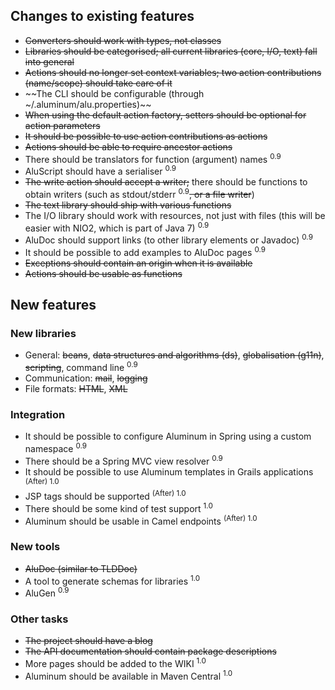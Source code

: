 ## Changes to existing features ##

  * ~~Converters should work with types, not classes~~
  * ~~Libraries should be categorised; all current libraries (core, I/O, text) fall into general~~
  * ~~Actions should no longer set context variables; two action contributions (name/scope) should take care of it~~
  * ~~The CLI should be configurable (through ~/.aluminum/alu.properties)~~
  * ~~When using the default action factory, setters should be optional for action parameters~~
  * ~~It should be possible to use action contributions as actions~~
  * ~~Actions should be able to require ancestor actions~~
  * There should be translators for function (argument) names <sup>0.9</sup>
  * AluScript should have a serialiser <sup>0.9</sup>
  * ~~The write action should accept a writer;~~ there should be functions to obtain writers (such as stdout/stderr <sup>0.9</sup>~~, or a file writer~~)
  * ~~The text library should ship with various functions~~
  * The I/O library should work with resources, not just with files (this will be easier with NIO2, which is part of Java 7) <sup>0.9</sup>
  * AluDoc should support links (to other library elements or Javadoc) <sup>0.9</sup>
  * It should be possible to add examples to AluDoc pages <sup>0.9</sup>
  * ~~Exceptions should contain an origin when it is available~~
  * ~~Actions should be usable as functions~~

## New features ##

### New libraries ###

  * General: ~~beans~~, ~~data structures and algorithms (ds)~~, ~~globalisation (g11n)~~, ~~scripting~~, command line <sup>0.9</sup>
  * Communication: ~~mail~~, ~~logging~~
  * File formats: ~~HTML~~, ~~XML~~

### Integration ###

  * It should be possible to configure Aluminum in Spring using a custom namespace <sup>0.9</sup>
  * There should be a Spring MVC view resolver <sup>0.9</sup>
  * It should be possible to use Aluminum templates in Grails applications <sup>(After) 1.0</sup>
  * JSP tags should be supported <sup>(After) 1.0</sup>
  * There should be some kind of test support <sup>1.0</sup>
  * Aluminum should be usable in Camel endpoints <sup>(After) 1.0</sup>

### New tools ###

  * ~~AluDoc (similar to TLDDoc)~~
  * A tool to generate schemas for libraries <sup>1.0</sup>
  * AluGen <sup>0.9</sup>

### Other tasks ###

  * ~~The project should have a blog~~
  * ~~The API documentation should contain package descriptions~~
  * More pages should be added to the WIKI <sup>1.0</sup>
  * Aluminum should be available in Maven Central <sup>1.0</sup>